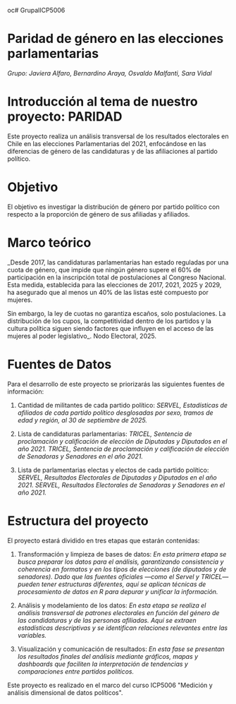 oc# GrupalICP5006
# Paridad de género en las elecciones parlamentarias

_Grupo: Javiera Alfaro, Bernardino Araya, Osvaldo Malfanti, Sara Vidal_

# Introducción al tema de nuestro proyecto: PARIDAD
Este proyecto realiza un análisis transversal de los resultados electorales en Chile en las elecciones Parlamentarias del 2021, enfocándose en las diferencias de género de las candidaturas y de las afiliaciones al partido político.

# Objetivo
El objetivo es investigar la distribución de género por partido político con respecto a la proporción de género de sus afiliadas y afiliados. 

# Marco teórico
_Desde 2017, las candidaturas parlamentarias han estado reguladas por una cuota de género, que impide que ningún género supere el 60% de participación en la inscripción total de postulaciones al Congreso Nacional. Esta medida, establecida para las elecciones de 2017, 2021, 2025 y 2029, ha asegurado que al menos un 40% de las listas esté compuesto por mujeres.

Sin embargo, la ley de cuotas no garantiza escaños, solo postulaciones. La distribución de los cupos, la competitividad dentro de los partidos y la cultura política siguen siendo factores que influyen en el acceso de las mujeres al poder legislativo_. Nodo Electoral, 2025.

# Fuentes de Datos
Para el desarrollo de este proyecto se priorizarás las siguientes fuentes de información:
1. Cantidad de militantes de cada partido político:
   _SERVEL, Estadísticas de afiliados de cada partido político desglosadas por sexo, tramos de edad y región, al 30 de septiembre de 2025._

2. Lista de candidaturas parlamentarias:
  _TRICEL, Sentencia de proclamación y calificación de elección de Diputadas y Diputados en el año 2021._
  _TRICEL, Sentencia de proclamación y calificación de elección de Senadoras y Senadores en el año 2021._

3. Lista de parlamentarias electas y electos de cada partido político:
  _SERVEL, Resultados Electorales de Diputadas y Diputados en el año 2021.
  SERVEL, Resultados Electorales de Senadoras y Senadores en el año 2021._

# Estructura del proyecto
El proyecto estará dividido en tres etapas que estarán contenidas:

  1. Transformación y limpieza de bases de datos: _En esta primera etapa se busca preparar los datos para el análisis, garantizando consistencia y coherencia en formatos y en los tipos de elecciones (de diputados y de senadores). Dado que las fuentes oficiales —como el Servel y TRICEL— pueden tener estructuras diferentes, aquí se aplican técnicas de procesamiento de datos en R para depurar y unificar la información._
     
  2. Análisis y modelamiento de los datos: _En esta etapa se realiza el análisis transversal de patrones electorales en función del género de las candidaturas y de las personas afiliadas. Aquí se extraen estadísticas descriptivas y se identifican relaciones relevantes entre las variables._
     
  3. Visualización y comunicación de resultados: _En esta fase se presentan los resultados finales del análisis mediante gráficos, mapas y dashboards que faciliten la interpretación de tendencias y comparaciones entre partidos políticos._

Este proyecto es realizado en el marco del curso ICP5006 "Medición y análisis dimensional de datos políticos".





